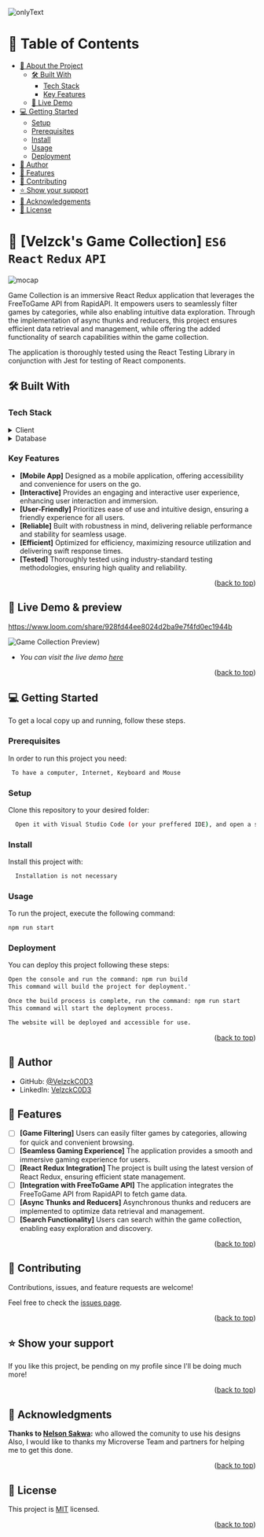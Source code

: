 <a name="readme-top"></a>
![onlyText](https://user-images.githubusercontent.com/92229666/221316081-fb9e0b88-a571-4414-baa7-76d8d411c181.gif)
<!-- TABLE OF CONTENTS -->

# 📗 Table of Contents

- [📖 About the Project](#about-project)
  - [🛠 Built With](#built-with)
    - [Tech Stack](#tech-stack)
    - [Key Features](#key-features)
  - [🚀 Live Demo](#live-demo)
- [💻 Getting Started](#getting-started)
  - [Setup](#setup)
  - [Prerequisites](#prerequisites)
  - [Install](#install)
  - [Usage](#usage)
  - [Deployment](#deployment)
- [👥 Author](#author)
- [🔭 Features](#features)
- [🤝 Contributing](#contributing)
- [⭐️ Show your support](#support)
- [🙏 Acknowledgements](#acknowledgements)
- [📝 License](#license)

<!-- PROJECT DESCRIPTION -->

# 📖 [Velzck's Game Collection] `ES6` `React` `Redux` `API` <a name="about-project"></a>

![mocap](https://github.com/VelzckC0D3/react-redux-capstone/assets/92229666/146e70e6-765c-49c8-bbed-c1301a461338)

Game Collection is an immersive React Redux application that leverages the FreeToGame API from RapidAPI. It empowers users to seamlessly filter games by categories, while also enabling intuitive data exploration. Through the implementation of async thunks and reducers, this project ensures efficient data retrieval and management, while offering the added functionality of search capabilities within the game collection.

The application is thoroughly tested using the React Testing Library in conjunction with Jest for testing of React components.

## 🛠 Built With <a name="built-with"></a>

### Tech Stack <a name="tech-stack"></a>

<details>
    <summary>Client</summary>
    <ul>
      <li><a href="https://developer.mozilla.org/en-US/docs/Web/JavaScript">JavaScript</a></li>
      <li><a href="https://react.dev/">React</a></li>
      <li><a href="https://redux-toolkit.js.org/">Redux</a></li>
      <li><a href="https://testing-library.com/docs/react-testing-library/intro/">React-Testing-Library</a></li>
      <li><a href="https://reactrouter.com/en/main">React-Router</a></li>
      <li><a href="https://www.w3schools.com/js/js_es6.asp">ES6</a></li>
    </ul>
  </details>

<details>
<summary>Database</summary>
  <ul>
   <li><a href="https://developer.mozilla.org/en-US/docs/Web/API/Window/localStorage">LocalStorage</a></li>
   <li><a href="https://rapidapi.com/digiwalls/api/free-to-play-games-database">FreeToGame API using RapidApi</a></li>
  </ul>
</details>

<!-- Features -->

### Key Features <a name="key-features"></a>

  - **[Mobile App]** Designed as a mobile application, offering accessibility and convenience for users on the go.
  - **[Interactive]** Provides an engaging and interactive user experience, enhancing user interaction and immersion.
  - **[User-Friendly]** Prioritizes ease of use and intuitive design, ensuring a friendly experience for all users.
  - **[Reliable]** Built with robustness in mind, delivering reliable performance and stability for seamless usage.
  - **[Efficient]** Optimized for efficiency, maximizing resource utilization and delivering swift response times.
  - **[Tested]** Thoroughly tested using industry-standard testing methodologies, ensuring high quality and reliability.

<p align="right">(<a href="#readme-top">back to top</a>)</p>

<!-- LIVE DEMO -->

## 🚀 Live Demo & preview <a name="live-demo"></a>
https://www.loom.com/share/928fd44ee8024d2ba9e7f4fd0ec1944b

![Game Collection Preview)](https://github.com/VelzckC0D3/react-redux-capstone/assets/92229666/c1cf1513-1a98-4662-86da-a5f341914bcb)


- _You can visit the live demo [here](https://velzck-collection.netlify.app/)_
 

<p align="right">(<a href="#readme-top">back to top</a>)</p>

<!-- GETTING STARTED -->

## 💻 Getting Started <a name="getting-started"></a>

To get a local copy up and running, follow these steps.

### Prerequisites

In order to run this project you need:

```sh
 To have a computer, Internet, Keyboard and Mouse
```

### Setup

Clone this repository to your desired folder:

```sh
  Open it with Visual Studio Code (or your preffered IDE), and open a server with "LiveServer".
```

### Install

Install this project with:

```sh
  Installation is not necessary
```

### Usage

To run the project, execute the following command:

```sh
npm run start
```

### Deployment

You can deploy this project following these steps:

```sh
Open the console and run the command: npm run build
This command will build the project for deployment.'
```
```sh
Once the build process is complete, run the command: npm run start
This command will start the deployment process.
```
```sh
The website will be deployed and accessible for use.
```

<p align="right">(<a href="#readme-top">back to top</a>)</p>

<!-- AUTHOR -->

## 👥 Author <a name="author"></a>

- GitHub: [@VelzckC0D3](https://github.com/VelzckC0D3)
- LinkedIn: [VelzckC0D3](https://www.linkedin.com/in/velzckcode/)

<!-- FEATURES -->

## 🔭 Features <a name="features"></a>

- [ ] **[Game Filtering]** Users can easily filter games by categories, allowing for quick and convenient browsing.
- [ ] **[Seamless Gaming Experience]** The application provides a smooth and immersive gaming experience for users.
- [ ] **[React Redux Integration]** The project is built using the latest version of React Redux, ensuring efficient state management.
- [ ] **[Integration with FreeToGame API]** The application integrates the FreeToGame API from RapidAPI to fetch game data.
- [ ] **[Async Thunks and Reducers]** Asynchronous thunks and reducers are implemented to optimize data retrieval and management.
- [ ] **[Search Functionality]** Users can search within the game collection, enabling easy exploration and discovery.

<p align="right">(<a href="#readme-top">back to top</a>)</p>

<!-- CONTRIBUTING -->

## 🤝 Contributing <a name="contributing"></a>

Contributions, issues, and feature requests are welcome!

Feel free to check the [issues page](../../issues/).

<p align="right">(<a href="#readme-top">back to top</a>)</p>

<!-- SUPPORT -->

## ⭐️ Show your support <a name="support"></a>

If you like this project, be pending on my profile since I'll be doing much more! 

<p align="right">(<a href="#readme-top">back to top</a>)</p>

<!-- ACKNOWLEDGEMENTS -->

## 🙏 Acknowledgments <a name="acknowledgements"></a>
**Thanks to [Nelson Sakwa](https://www.behance.net/sakwadesignstudio):** who allowed the comunity to use his designs
</br>
Also, I would like to thanks my Microverse Team and partners for helping me to get this done.

<p align="right">(<a href="#readme-top">back to top</a>)</p>

<!-- LICENSE -->

## 📝 License <a name="license"></a>

This project is [MIT](./LICENSE) licensed.

<p align="right">(<a href="#readme-top">back to top</a>)</p>
